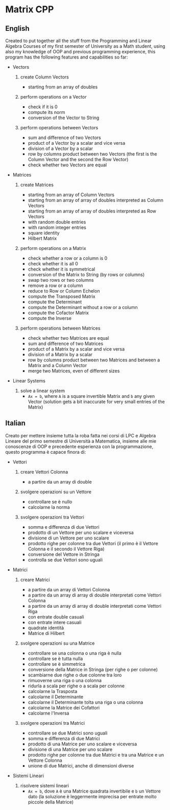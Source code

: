 # Matrix CPP

## English

Created to put together all the stuff from the Programming and Linear Algebra Courses of my first semester of University as a Math student, using also my knowledge of OOP and previous programming experience, this program has the following features and capabilities so far:

- Vectors
    1) create Column Vectors
        - starting from an array of doubles

    2) perform operations on a Vector
        - check if it is 0
        - compute its norm
        - conversion of the Vector to String

    3) perform operations between Vectors
        - sum and difference of two Vectors
        - product of a Vector by a scalar and vice versa
        - division of a Vector by a scalar
        - row by columns product between two Vectors (the first is the Column Vector and the second the Row Vector)
        - check whether two Vectors are equal

- Matrices
    1) create Matrices
        - starting from an array of Column Vectors
        - starting from an array of array of doubles interpreted as Column Vectors
        - starting from an array of array of doubles interpreted as Row Vectors
        - with random double entries
        - with random integer entries
        - square identity
        - Hilbert Matrix

    2) perform operations on a Matrix
        - check whether a row or a column is 0
        - check whether it is all 0
        - check whether it is symmetrical
        - conversion of the Matrix to String (by rows or columns)
        - swap two rows or two columns
        - remove a row or a column
        - reduce to Row or Column Echelon
        - compute the Transposed Matrix
        - compute the Determinant
        - compute the Determinant without a row or a column
        - compute the Cofactor Matrix
        - compute the Inverse

    3) perform operations between Matrices
        - check whether two Matrices are equal
        - sum and difference of two Matrices
        - product of a Matrix by a scalar and vice versa
        - division of a Matrix by a scalar
        - row by columns product between two Matrices and between a Matrix and a Column Vector
        - merge two Matrices, even of different sizes

- Linear Systems
    1) solve a linear system
        - `Ax = b`, where `A` is a square invertible Matrix and `b` any given Vector (solution gets a bit inaccurate for very small entries of the Matrix)

## Italian

Creato per mettere insieme tutta la roba fatta nei corsi di LPC e Algebra Lineare del primo semestre di Università a Matematica, insieme alle mie conoscenze di OOP e precedente esperienza con la programmazione, questo programma è capace finora di:

- Vettori
    1) creare Vettori Colonna
        - a partire da un array di double

    2) svolgere operazioni su un Vettore
        - controllare se è nullo
        - calcolarne la norma

    3) svolgere operazioni tra Vettori
        - somma e differenza di due Vettori
        - prodotto di un Vettore per uno scalare e viceversa
        - divisione di un Vettore per uno scalare
        - prodotto righe per colonne tra due Vettori (il primo è il Vettore Colonna e il secondo il Vettore Riga)
        - conversione del Vettore in Stringa
        - controlla se due Vettori sono uguali

- Matrici
    1) creare Matrici
        - a partire da un array di Vettori Colonna
        - a partire da un array di array di double interpretati come Vettori Colonna
        - a partire da un array di array di double interpretati come Vettori Riga
        - con entrate double casuali
        - con entrate intere casuali
        - quadrate identità
        - Matrice di Hilbert

    2) svolgere operazioni su una Matrice
        - controllare se una colonna o una riga è nulla
        - controllare se è tutta nulla
        - controllare se è simmetrica
        - conversione della Matrice in Stringa (per righe o per colonne)
        - scambiarne due righe o due colonne tra loro
        - rimuoverne una riga o una colonna
        - ridurla a scala per righe o a scala per colonne
        - calcolarne la Trasposta
        - calcolarne il Determinante
        - calcolarne il Determinante tolta una riga o una colonna
        - calcolarne la Matrice dei Cofattori
        - calcolarne l'Inversa

    3) svolgere operazioni tra Matrici
        - controllare se due Matrici sono uguali
        - somma e differenza di due Matrici
        - prodotto di una Matrice per uno scalare e viceversa
        - divisione di una Matrice per uno scalare
        - prodotto righe per colonne tra due Matrici e tra una Matrice e un Vettore Colonna
        - unione di due Matrici, anche di dimensioni diverse

- Sistemi Lineari
    1) risolvere sistemi lineari
        - `Ax = b`, dove `A` è una Matrice quadrata invertibile e `b` un Vettore dato (la soluzione è leggermente imprecisa per entrate molto piccole della Matrice)

